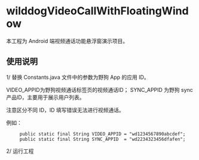# wilddogVideoCallWithFloatingWindow

本工程为 Android 端视频通话功能悬浮窗演示项目。

## 使用说明
1/ 替换 Constants.java 文件中的参数为野狗 App 的应用 ID。

VIDEO_APPID为野狗视频通话标签页的视频通话ID；
SYNC_APPID 为野狗 sync 产品ID，主要用于展示用户列表。

注意区分不同 ID，ID 填写错误无法进行视频通话。

例如：
```
     public static final String VIDEO_APPID = "wd1234567890abcdef";
     public static final String SYNC_APPID  = "wd2234323456dfafen";
```

2/ 运行工程
